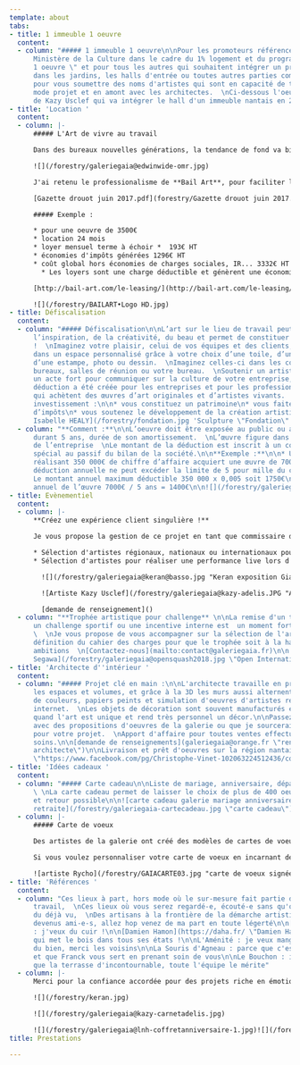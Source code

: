 ```yaml
---
template: about
tabs:
- title: 1 immeuble 1 oeuvre
  content:
  - column: "##### 1 immeuble 1 oeuvre\n\nPour les promoteurs référencés auprès du
      Ministère de la Culture dans le cadre du 1% logement et du programme \"1 immeuble
      1 oeuvre \" et pour tous les autres qui souhaitent intégrer un projet d'artiste
      dans les jardins, les halls d'entrée ou toutes autres parties communes , contactez-moi
      pour vous soumettre des noms d'artistes qui sont en capacité de travailler en
      mode projet et en amont avec les architectes.  \nCi-dessous l'oeuvre \"Le masque\"
      de Kazy Usclef qui va intégrer le hall d'un immeuble nantais en 2020;\n\n![](/forestry/masque.jpg)"
- title: 'Location '
  content:
  - column: |-
      ##### L'Art de vivre au travail

      Dans des bureaux nouvelles générations, la tendance de fond va bien au-delà d'un mobilier design. La RSE, la marque employeur, le bien être au travail pour améliorer la créativité et l'esprit coopératif, tous ces concepts peuvent être stimulés par l'art mural et sculptural. Concrètement la mise en place d'oeuvres d'artistes dans l'espace de travail flexible et lifestyle lui donne une ambiance chaleureuse et renforce l'identité de l'entreprise qui aujourd'hui veut se singulariser auprès de ses clients et attirer des talents.

      ![](/forestry/galeriegaia@edwinwide-omr.jpg)

      J'ai retenu le professionalisme de **Bail Art**, pour faciliter l'accès à des oeuvres d'art avec l'option de devenir propriétaire à la fin du contrat. Le leasing d'art offre la possibilité d'améliorer son environnement de travail ET de bénéficier d'avantages financiers et fiscaux selon si vous êtes soumis à l'IS ou IRPP.

      [Gazette drouot juin 2017.pdf](forestry/Gazette drouot juin 2017.pdf "Gazette drouot juin 2017.pdf")

      ##### Exemple :

      * pour une oeuvre de 3500€
      * location 24 mois
      * loyer mensuel terme à échoir *  193€ HT
      * économies d'impôts générées 1296€ HT
      * coût global hors économies de charges sociales, IR... 3332€ HT
        * Les loyers sont une charge déductible et génèrent une économie d'IS estimée à 28 %

      [http://bail-art.com/le-leasing/](http://bail-art.com/le-leasing/ "Faire une simulation")

      ![](/forestry/BAILART•Logo HD.jpg)
- title: Défiscalisation
  content:
  - column: "##### Défiscalisation\n\nL’art sur le lieu de travail peut apporter de
      l’inspiration, de la créativité, du beau et permet de constituer un patrimoine
      !  \nImaginez votre plaisir, celui de vos équipes et des clients, en entrant
      dans un espace personnalisé grâce à votre choix d’une toile, d’une sculpture,
      d’une estampe, photo ou dessin.  \nImaginez celles-ci dans les couloirs de vos
      bureaux, salles de réunion ou votre bureau.  \nSoutenir un artiste vivant est
      un acte fort pour communiquer sur la culture de votre entreprise, sur ses valeurs.\n\nCette
      déduction a été créée pour les entreprises et pour les professions libérales
      qui achètent des œuvres d’art originales et d’artistes vivants.  \nGrâce à votre
      investissement :\n\n* vous constituez un patrimoine\n* vous faites une économie
      d’impôts\n* vous soutenez le développement de la création artistique contemporaine\n\n![Artiste
      Isabelle HEALY](/forestry/fondation.jpg 'Sculpture \"Fondation\"')"
  - column: "**Comment :**\n\nL’oeuvre doit être exposée au public ou aux salariés
      durant 5 ans, durée de son amortissement.  \nL’œuvre figure dans les immobilisations
      de l’entreprise  \nLe montant de la déduction est inscrit à un compte de réserve
      spécial au passif du bilan de la société.\n\n**Exemple :**\n\n* Une entreprise
      réalisant 350 000€ de chiffre d’affaire acquiert une œuvre de 7000€ HT\n* La
      déduction annuelle ne peut excéder la limite de 5 pour mille du chiffre d’affaire.\n*
      Le montant annuel maximum déductible 350 000 x 0,005 soit 1750€\n* Amortissement
      annuel de l’œuvre 7000€ / 5 ans = 1400€\n\n![](/forestry/galeriegaia@boisrond-omr.jpg)"
- title: Evènementiel
  content:
  - column: |-
      **Créez une expérience client singulière !**

      Je vous propose la gestion de ce projet en tant que commissaire d'exposition

      * Sélection d'artistes régionaux, nationaux ou internationaux pour créer une exposition dans vos locaux, avec la médiation lors du vernissage
      * Sélection d'artistes pour réaliser une performance live lors d'une soirée privée, d'un congrès, d'un anniversaire mémoriel

        ![](/forestry/galeriegaia@keran@basso.jpg "Keran exposition Giani Basso")

        ![Artiste Kazy Usclef](/forestry/galeriegaia@kazy-adelis.JPG "Adelis 70 ans ")

        [demande de renseignement]()
  - column: "**Trophée artistique pour challenge** \n\nLa remise d'un trophée pour
      un challenge sportif ou une incentive interne est  un moment fort en communication.
      \  \nJe vous propose de vous accompagner sur la sélection de l'artiste et la
      définition du cahier des charges pour que le trophée soit à la hauteur de vos
      ambitions  \n[Contactez-nous](mailto:contact@galeriegaia.fr)\n\n![Artiste Go
      Segawa](/forestry/galeriegaia@opensquash2018.jpg \"Open International Squash\")"
- title: 'Architecte d''intérieur '
  content:
  - column: "##### Projet clé en main :\n\nL'architecte travaille en priorité sur
      les espaces et volumes, et grâce à la 3D les murs aussi alternent entre simulation
      de couleurs, papiers peints et simulation d'oeuvres d'artistes récupérées sur
      internet.  \nLes objets de décoration sont souvent manufacturés et multiples
      quand l'art est unique et rend très personnel un décor.\n\nPassez au concret
      avec des propositions d'oeuvres de la galerie ou que je sourcerai spécialement
      pour votre projet.  \nApport d'affaire pour toutes ventes effectuées par vos
      soins.\n\n[demande de renseignements](galeriegaia@orange.fr \"renseignement
      architecte\")\n\nLivraison et prêt d'oeuvres sur la région nantaise.\n\n![](/forestry/galeriegaia@brasserielemoliere@jeanfrancoismoliere.jpg)\n\n[https://www.facebook.com/pg/Christophe-Vinet-102063224512436/community/](https://www.facebook.com/pg/Christophe-Vinet-102063224512436/community/
      \"https://www.facebook.com/pg/Christophe-Vinet-102063224512436/community/\")"
- title: 'Idées cadeaux '
  content:
  - column: "##### Carte cadeau\n\nListe de mariage, anniversaire, départ à la retraite
      \ \nLa carte cadeau permet de laisser le choix de plus de 400 oeuvres  \nEchange
      et retour possible\n\n![carte cadeau galerie mariage anniversaire départ à la
      retraite](/forestry/galeriegaia-cartecadeau.jpg \"carte cadeau\")"
  - column: |-
      ##### Carte de voeux

      Des artistes de la galerie ont créé des modèles de cartes de voeux disponibles dans un catalogue [sur demande](galeriegaia@orange.fr "catalogue carte de voeux ").

      Si vous voulez personnaliser votre carte de voeux en incarnant des valeurs de votre entreprise, je vous sélectionne un artiste qui vous soumettra un projet avant validation.

      ![artiste Rycho](/forestry/GAIACARTE03.jpg "carte de voeux signées numérotées")![Artiste Stéphanie Billarant](/forestry/ville-revee.jpg "carte de voeux ")
- title: 'Références '
  content:
  - column: "Ces lieux à part, hors mode où le sur-mesure fait partie de l'ADN du
      travail,  \nCes lieux où vous serez regardé-e, écouté-e sans qu'on vous impose
      du déjà vu,  \nDes artisans à la frontière de la démarche artistique !  \nSouvent
      devenus ami-e-s, allez hop venez de ma part en toute légerté\n\n[Gilles et Julie](https://gillesetjulie.com/)
      : j'veux du cuir !\n\n[Damien Hamon](https://daha.fr/ \"Damien Hamon\") : ébèniste
      qui met le bois dans tous ses états !\n\nL'Aménité : je veux manger et me faire
      du bien, merci les voisins\n\nLa Souris d'Agneau : parce que c'est trop bon
      et que Franck vous sert en prenant soin de vous\n\nLe Bouchon : il n'y a pas
      que la terrasse d'incontournable, toute l'équipe le mérite"
  - column: |-
      Merci pour la confiance accordée pour des projets riche en émotion

      ![](/forestry/keran.jpg)

      ![](/forestry/galeriegaia@kazy-carnetadelis.jpg)

      ![](/forestry/galeriegaia@lnh-coffretanniversaire-1.jpg)![](/forestry/cinna_logo_zeeblog_zeeloft.jpg)![](/forestry/logo galeries lafayette.jpg)![](/forestry/LOGO SQUASH.png)![](/forestry/LOGO OMR.png)![](/forestry/LOGO AUDI.jpg)![](/forestry/logochristophevinet.jpg)![](/forestry/index.png)
title: Prestations

---
```

